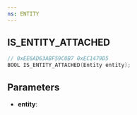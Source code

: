 ```yaml
---
ns: ENTITY
---
```

## IS_ENTITY_ATTACHED

```c
// 0xEE6AD63ABF59C0B7 0xEC1479D5
BOOL IS_ENTITY_ATTACHED(Entity entity);
```

## Parameters
* **entity**:
